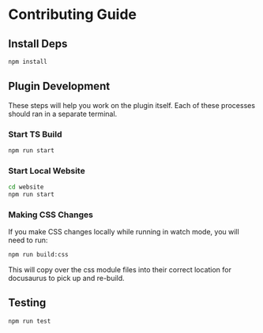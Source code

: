 # Contributing Guide

## Install Deps

```sh
npm install
```

## Plugin Development

These steps will help you work on the plugin itself. Each of these processes should ran in a separate terminal.

### Start TS Build

```sh
npm run start
```

### Start Local Website

```sh
cd website
npm run start
```

### Making CSS Changes

If you make CSS changes locally while running in watch mode, you will need to run:

```sh
npm run build:css
```

This will copy over the css module files into their correct location for docusaurus to pick up and re-build.

## Testing

```sh
npm run test
```
